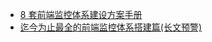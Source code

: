 
* [8 套前端监控体系建设方案手册](https://mp.weixin.qq.com/s/7obPxiu5I-xKd3ehzzaUNQ)
* [迄今为止最全的前端监控体系搭建篇(长文预警)](https://mp.weixin.qq.com/s?__biz=MzA5NjUxMTM2MQ==&mid=2247491689&idx=1&sn=8e4d307f7ecfa8c2ef82d0aeac846f4a&scene=21#wechat_redirect)
